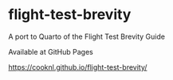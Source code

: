 # flight-test-brevity

A port to Quarto of the Flight Test Brevity Guide

Available at GitHub Pages

<https://cooknl.github.io/flight-test-brevity/>
